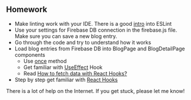 ## Homework

* Make linting work with your IDE. There is a good [intro](https://www.youtube.com/watch?v=nxxl2H_TOTc&t=) into ESLint
* Use your settings for Firebase DB connection in the firebase.js file. Make sure you can save a new blog entry.
* Go through the code and try to understand how it works
* Load blog entries from Firebase DB into BlogPage and BlogDetailPage components
  * Use [once](https://firebase.google.com/docs/reference/js/firebase.database.Reference#once) method
  * Get familiar with [UseEffect](https://reactjs.org/docs/hooks-reference.html#useeffect) Hook
  * Read [How to fetch data with React Hooks?](https://www.robinwieruch.de/react-hooks-fetch-data/)
* Step by step get familiar with [React Hooks](https://reactjs.org/docs/hooks-intro.html)

There is a lot of help on the Internet. If you get stuck, please let me know!



